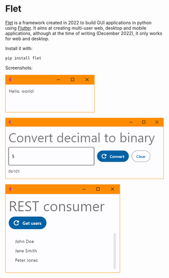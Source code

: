 # Flet

[Flet](https://flet.dev/) is a framework created in 2022 to build GUI
applications in python using [Flutter](https://flutter.dev/). It aims at
creating multi-user web, desktop and mobile applications, although at the time
of writing (December 2022), it only works for web and desktop.

Install it with:

```bash
pip install flet
```

Screenshots:

![Screenshot](.screenshots/helloworld.png)

![Screenshot](.screenshots/simple_form.png)

![Screenshot](.screenshots/rest_consumer.png)